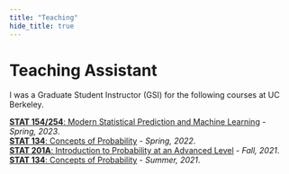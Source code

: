 ```yaml
---
title: "Teaching"
hide_title: true
---
```


# Teaching Assistant
I was a Graduate Student Instructor (GSI) for the following courses at UC Berkeley.

[**STAT 154/254**: Modern Statistical Prediction and Machine Learning](https://classes.berkeley.edu/content/2023-spring-stat-154-001-lec-001) - *Spring, 2023*.
<br>
[**STAT 134**: Concepts of Probability](https://classes.berkeley.edu/content/2022-spring-stat-134-001-lec-001) - *Spring, 2022*.
<br>
[**STAT 201A**: Introduction to Probability at an Advanced Level](https://classes.berkeley.edu/content/2021-fall-stat-201a-001-lec-001) - *Fall, 2021*.
<br>
[**STAT 134**: Concepts of Probability](https://classes.berkeley.edu/content/2021-summer-stat-134-001-lec-001) - *Summer, 2021*.




<!-- Add a style tag with CSS to control the layout -->
<style>
  .content-container {
    display: flex;
    align-items: flex-start;
  }
  .text-container {
    flex-grow: 1;
  }

  .side-image {
    margin-top: 5px;
    margin-left: 30px; /* Adjust the space between the image and the text */
    max-width: 40%; /* Adjust the width of the image */
    border-radius: 2%; /* Make the image circular */
    overflow: hidden; /* Hide anything outside of the circle */
  }

  /* Responsive design for smaller screens */
  @media (max-width: 768px) {
    .side-image {
      max-width: 100%;
      margin-left: 0;
      margin-bottom: 20px;
    }

    .content-container {
      flex-direction: column;
    }
  }
</style>
